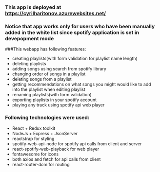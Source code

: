 ### This app is deployed at https://cyrilharitonov.azurewebsites.net/
### Notice that app works only for users who have been manually added in the white list since spotify application is set in devepopment mode

###This webapp has following features:
* creating playlists(with form validation for playlist name length)
* deleting playlists
* adding songs using search from spotify library
* changing order of songs in a playlist
* deleting songs from a playlist
* getting recommendations on what songs you might would like to add into the playlist when editing playlist
* renaming playlists(with form validation)
* exporting playlists in your spotify account
* playing any track using spotify api web player

### Following technologies were used:
* React + Redux toolkit
* NodeJs +  Express + JsonServer
* reactstrap for styling
* spotify-web-api-node for spotify api calls from client and server
* react-spotify-web-playback for web player
* fontawesome for icons
* both axios and fetch for api calls from client
* react-router-dom for routing
